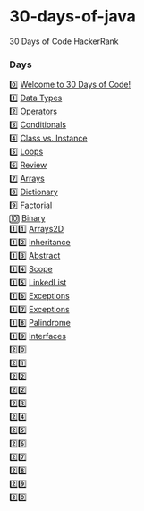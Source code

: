 # 30-days-of-java
30 Days of Code HackerRank

### Days

0️⃣ [Welcome to 30 Days of Code!](https://github.com/caioantoniodev/30-days-of-java/tree/main/src/com/thirtydaysofthejava/day0) <br />
1️⃣ [Data Types](https://github.com/caioantoniodev/30-days-of-java/tree/main/src/com/thirtydaysofthejava/day1) <br />
2️⃣ [Operators](https://github.com/caioantoniodev/30-days-of-java/tree/main/src/com/thirtydaysofthejava/day2) <br />
3️⃣ [Conditionals](https://github.com/caioantoniodev/30-days-of-java/tree/main/src/com/thirtydaysofthejava/day3) <br />
4️⃣ [Class vs. Instance](https://github.com/caioantoniodev/30-days-of-java/tree/main/src/com/thirtydaysofthejava/day4) <br />
5️⃣ [Loops](https://github.com/caioantoniodev/30-days-of-java/tree/main/src/com/thirtydaysofthejava/day5) <br />
6️⃣ [Review](https://github.com/caioantoniodev/30-days-of-java/tree/main/src/com/thirtydaysofthejava/day6) <br />
7️⃣ [Arrays](https://github.com/caioantoniodev/30-days-of-java/tree/main/src/com/thirtydaysofthejava/day7) <br />
8️⃣ [Dictionary](https://github.com/caioantoniodev/30-days-of-java/tree/main/src/com/thirtydaysofthejava/day8) <br />
9️⃣ [Factorial](https://github.com/caioantoniodev/30-days-of-java/tree/main/src/com/thirtydaysofthejava/day9) <br />
🔟 [Binary](https://github.com/caioantoniodev/30-days-of-java/tree/main/src/com/thirtydaysofthejava/day10) <br />
1️⃣1️⃣ [Arrays2D](https://github.com/caioantoniodev/30-days-of-java/tree/main/src/com/thirtydaysofthejava/day11) <br />
1️⃣2️⃣ [Inheritance](https://github.com/caioantoniodev/30-days-of-java/tree/main/src/com/thirtydaysofthejava/day12) <br />
1️⃣3️⃣ [Abstract](https://github.com/caioantoniodev/30-days-of-java/tree/main/src/com/thirtydaysofthejava/day13) <br />
1️⃣4️⃣ [Scope](https://github.com/caioantoniodev/30-days-of-java/tree/main/src/com/thirtydaysofthejava/day14) <br />
1️⃣5️⃣ [LinkedList](https://github.com/caioantoniodev/30-days-of-java/tree/main/src/com/thirtydaysofthejava/day15) <br />
1️⃣6️⃣ [Exceptions](https://github.com/caioantoniodev/30-days-of-java/tree/main/src/com/thirtydaysofthejava/day16) <br />
1️⃣7️⃣ [Exceptions](https://github.com/caioantoniodev/30-days-of-java/tree/main/src/com/thirtydaysofthejava/day17) <br />
1️⃣8️⃣ [Palindrome](https://github.com/caioantoniodev/30-days-of-java/tree/main/src/com/thirtydaysofthejava/day18) <br />
1️⃣9️⃣ [Interfaces](https://github.com/caioantoniodev/30-days-of-java/tree/main/src/com/thirtydaysofthejava/day19) <br />
2️⃣0️⃣ <br />
2️⃣1️⃣ <br />
2️⃣2️⃣ <br />
2️⃣2️⃣ <br />
2️⃣3️⃣ <br />
2️⃣4️⃣ <br />
2️⃣5️⃣ <br />
2️⃣6️⃣ <br />
2️⃣7️⃣ <br />
2️⃣8️⃣ <br />
2️⃣9️⃣ <br />
3️⃣0️⃣ <br />
